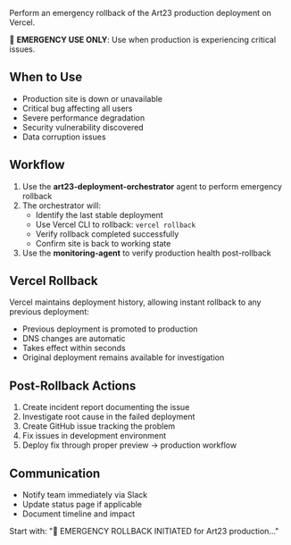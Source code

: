 Perform an emergency rollback of the Art23 production deployment on Vercel.

🚨 **EMERGENCY USE ONLY**: Use when production is experiencing critical issues.

## When to Use
- Production site is down or unavailable
- Critical bug affecting all users
- Severe performance degradation
- Security vulnerability discovered
- Data corruption issues

## Workflow

1. Use the **art23-deployment-orchestrator** agent to perform emergency rollback
2. The orchestrator will:
   - Identify the last stable deployment
   - Use Vercel CLI to rollback: `vercel rollback`
   - Verify rollback completed successfully
   - Confirm site is back to working state
3. Use the **monitoring-agent** to verify production health post-rollback

## Vercel Rollback
Vercel maintains deployment history, allowing instant rollback to any previous deployment:
- Previous deployment is promoted to production
- DNS changes are automatic
- Takes effect within seconds
- Original deployment remains available for investigation

## Post-Rollback Actions
1. Create incident report documenting the issue
2. Investigate root cause in the failed deployment
3. Create GitHub issue tracking the problem
4. Fix issues in development environment
5. Deploy fix through proper preview → production workflow

## Communication
- Notify team immediately via Slack
- Update status page if applicable
- Document timeline and impact

Start with: "🚨 EMERGENCY ROLLBACK INITIATED for Art23 production..."
